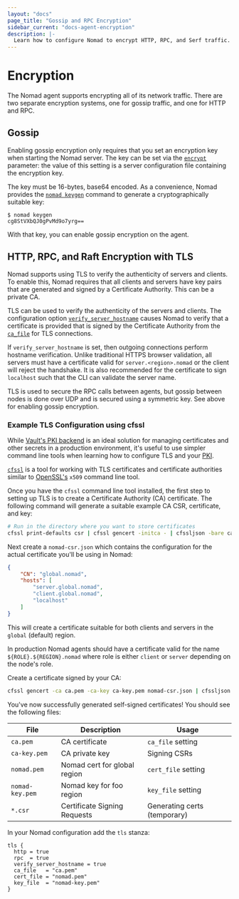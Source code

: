 ```yaml
---
layout: "docs"
page_title: "Gossip and RPC Encryption"
sidebar_current: "docs-agent-encryption"
description: |-
  Learn how to configure Nomad to encrypt HTTP, RPC, and Serf traffic.
---
```


# Encryption

The Nomad agent supports encrypting all of its network traffic. There are
two separate encryption systems, one for gossip traffic, and one for HTTP and
RPC.

## Gossip

Enabling gossip encryption only requires that you set an encryption key when
starting the Nomad server. The key can be set via the
[`encrypt`](/docs/agent/configuration/server.html#encrypt) parameter: the value
of this setting is a server configuration file containing the encryption key.

The key must be 16-bytes, base64 encoded. As a convenience, Nomad provides the
[`nomad keygen`](/docs/commands/keygen.html) command to generate a cryptographically suitable key:

```shell
$ nomad keygen
cg8StVXbQJ0gPvMd9o7yrg==
```

With that key, you can enable gossip encryption on the agent.


## HTTP, RPC, and Raft Encryption with TLS

Nomad supports using TLS to verify the authenticity of servers and clients. To
enable this, Nomad requires that all clients and servers have key pairs that are
generated and signed by a Certificate Authority. This can be a private CA.

TLS can be used to verify the authenticity of the servers and clients. The
configuration option [`verify_server_hostname`][tls] causes Nomad to verify that
a certificate is provided that is signed by the Certificate Authority from the
[`ca_file`][tls] for TLS connections.

If `verify_server_hostname` is set, then outgoing connections perform
hostname verification. Unlike traditional HTTPS browser validation, all servers
must have a certificate valid for `server.<region>.nomad` or the client will
reject the handshake. It is also recommended for the certificate to sign
`localhost` such that the CLI can validate the server name.

TLS is used to secure the RPC calls between agents, but gossip between nodes is
done over UDP and is secured using a symmetric key. See above for enabling
gossip encryption.

[tls]: /docs/agent/configuration/tls.html "Nomad TLS Configuration"

### Example TLS Configuration using cfssl

While [Vault's PKI backend][vault] is an ideal solution for managing
certificates and other secrets in a production environment, it's useful to use
simpler command line tools when learning how to configure TLS and your [PKI].

[`cfssl`][cfssl] is a tool for working with TLS certificates and certificate
authorities similar to [OpenSSL's][openssl] `x509` command line tool.

Once you have the `cfssl` command line tool installed, the first step to
setting up TLS is to create a Certificate Authority (CA) certificate.  The
following command will generate a suitable example CA CSR, certificate, and
key:

```sh
# Run in the directory where you want to store certificates
cfssl print-defaults csr | cfssl gencert -initca - | cfssljson -bare ca
```

Next create a `nomad-csr.json` which contains the configuration for the actual
certificate you'll be using in Nomad:

```json
{
    "CN": "global.nomad",
    "hosts": [
        "server.global.nomad",
        "client.global.nomad",
        "localhost"
    ]
}
```

This will create a certificate suitable for both clients and servers in the
`global` (default) region.

In production Nomad agents should have a certificate valid for the name
`${ROLE}.${REGION}.nomad` where role is either `client` or `server` depending
on the node's role.

Create a certificate signed by your CA:

```sh
cfssl gencert -ca ca.pem -ca-key ca-key.pem nomad-csr.json | cfssljson -bare nomad
```

You've now successfully generated self-signed certificates! You should see the
following files:

| File            | Description                  | Usage                     |
|-----------------|------------------------------|---------------------------|
| `ca.pem`        | CA certificate               | `ca_file` setting         |
| `ca-key.pem`    | CA private key               | Signing CSRs              |
| `nomad.pem`     | Nomad cert for global region | `cert_file` setting       |
| `nomad-key.pem` | Nomad key for foo region     | `key_file` setting        |
| `*.csr`      | Certificate Signing Requests | Generating certs (temporary) |

In your Nomad configuration add the `tls` stanza:

```hcl
tls {
  http = true
  rpc  = true
  verify_server_hostname = true
  ca_file   = "ca.pem"
  cert_file = "nomad.pem"
  key_file  = "nomad-key.pem"
}
```

[vault]: https://www.vaultproject.io/docs/secrets/pki/
[PKI]: https://en.wikipedia.org/wiki/Public_key_infrastructure
[cfssl]: https://cfssl.org/
[openssl]: https://www.openssl.org/
